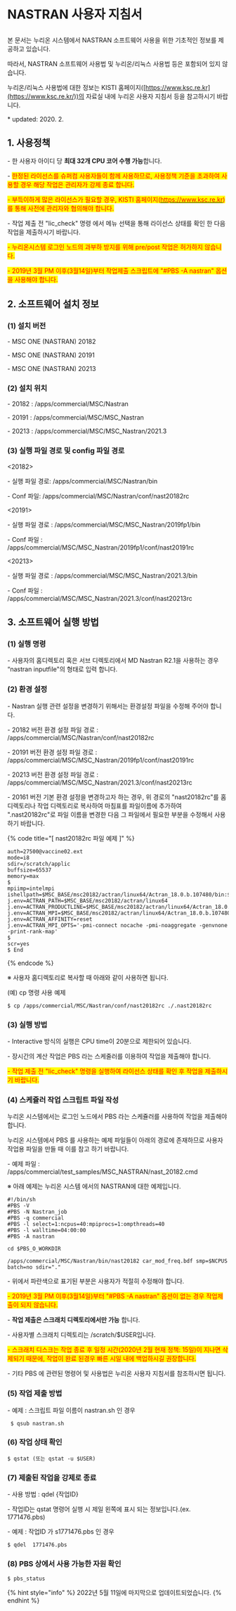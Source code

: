 # NASTRAN 사용자 지침서

## &#x20;<a href="#jcstitle" id="jcstitle"></a>

본 문서는 누리온 시스템에서 NASTRAN 소프트웨어 사용을 위한 기초적인 정보를 제공하고 있습니다.

따라서, NASTRAN 소프트웨어 사용법 및 누리온/리눅스 사용법 등은 포함되어 있지 않습니다.

누리온/리눅스 사용법에 대한 정보는 KISTI 홈페이지([https://www.ksc.re.kr](https://www.ksc.re.kr/))의 자료실 내에 누리온 사용자 지침서 등을 참고하시기 바랍니다.

\* updated: 2020. 2.

## 1. 사용정책

\- 한 사용자 아이디 당 **최대 32개 CPU 코어 수행 가능**합니다.

\- <mark style="color:red;">한정된 라이선스를 슈퍼컴 사용자들이 함께 사용하므로, 사용정책 기준을 초과하여 사용할 경우 해당 작업은 관리자가 강제 종료 합니다.</mark>

<mark style="color:red;">- 부득이하게 많은 라이선스가 필요할 경우, KISTI 홈페이지(</mark>[<mark style="color:red;">https://www.ksc.re.kr</mark>](https://www.ksc.re.kr/)<mark style="color:red;">)를 통해 사전에 관리자와 협의해야 합니다.</mark>

\- 작업 제출 전 "lic\_check" 명령 에서 메뉴 선택을 통해 라이선스 상태를 확인 한 다음 작업을 제출하시기 바랍니다.

<mark style="color:red;">- 누리온시스템 로그인 노드의 과부하 방지를 위해 pre/post 작업은 허가하지 않습니다.</mark>

<mark style="color:red;">- 2019년 3월 PM 이후(3월14일)부터 작업제출 스크립트에 "#PBS -A nastran" 옵션을 사용해야 합니다.</mark>

## 2. 소프트웨어 설치 정보

### (1) 설치 버전

\- MSC ONE (NASTRAN) 20182

\- MSC ONE (NASTRAN) 20191

\- MSC ONE (NASTRAN) 20213

### (2) 설치 위치

\- 20182 : /apps/commercial/MSC/Nastran

\- 20191 : /apps/commercial/MSC/MSC\_Nastran

\- 20213 : /apps/commercial/MSC/MSC\_Nastran/2021.3

### (3) 실행 파일 경로 및 config 파일 경로

<20182>

\- 실행 파일 경로: /apps/commercial/MSC/Nastran/bin

\- Conf 파일: /apps/commercial/MSC/Nastran/conf/nast20182rc

<20191>

\- 실행 파일 경로 : /apps/commercial/MSC/MSC\_Nastran/2019fp1/bin

\- Conf 파일 : /apps/commercial/MSC/MSC\_Nastran/2019fp1/conf/nast20191rc

<20213>

\- 실행 파일 경로 : /apps/commercial/MSC/MSC\_Nastran/2021.3/bin

\- Conf 파일 : /apps/commercial/MSC/MSC\_Nastran/2021.3/conf/nast20213rc

## 3. 소프트웨어 실행 방법

### (1) 실행 명령

\- 사용자의 홈디렉토리 혹은 서브 디렉토리에서 MD Nastran R2.1을 사용하는 경우 “nastran inputfile"의 형태로 입력 합니다.

### (2) 환경 설정

\- Nastran 실행 관련 설정을 변경하기 위해서는 환경설정 파일을 수정해 주어야 합니다.

\- 20182 버전 환경 설정 파일 경로 : /apps/commercial/MSC/Nastran/conf/nast20182rc

\- 20191 버전 환경 설정 파일 경로 : /apps/commercial/MSC/MSC\_Nastran/2019fp1/conf/nast20191rc

\- 20213 버전 환경 설정 파일 경로 : /apps/commercial/MSC/MSC\_Nastran/2021.3/conf/nast20213rc



\- 20161 버전 기본 환경 설정을 변경하고자 하는 경우, 위 경로의 "nast20182rc"를 홈 디렉토리나 작업 디렉토리로 복사하여 마침표를 파일이름에 추가하여 ".nast20182rc"로 파일 이름을 변경한 다음 그 파일에서 필요한 부분을 수정해서 사용하기 바랍니다.



{% code title="[ nast20182rc 파일 예제 ]" %}
```
auth=27500@vaccine02.ext
mode=i8
sdir=/scratch/applic
buffsize=65537
memory=max
$
mpiimp=intelmpi
ishellpath=$MSC_BASE/msc20182/actran/linux64/Actran_18.0.b.107480/bin:$MSC_BASE/msc20182/nast:
j.env=ACTRAN_PATH=$MSC_BASE/msc20182/actran/linux64
j.env=ACTRAN_PRODUCTLINE=$MSC_BASE/msc20182/actran/linux64/Actran_18.0.b.107480
j.env=ACTRAN_MPI=$MSC_BASE/msc20182/actran/linux64/Actran_18.0.b.107480/mpi/intelmpi
j.env=ACTRAN_AFFINITY=reset
j.env=ACTRAN_MPI_OPTS='-pmi-connect nocache -pmi-noaggregate -genvnone -print-rank-map'
$
scr=yes
$ End
```
{% endcode %}

※ 사용자 홈디렉토리로 복사할 때 아래와 같이 사용하면 됩니다.

(예) cp 명령 사용 예제

```
$ cp /apps/commercial/MSC/Nastran/conf/nast20182rc ./.nast20182rc
```

### (3) 실행 방법

\- Interactive 방식의 실행은 CPU time이 20분으로 제한되어 있습니다.

\- 장시간의 계산 작업은 PBS 라는 스케줄러를 이용하여 작업을 제출해야 합니다.

<mark style="color:red;">- 작업 제출 전 "lic\_check" 명령을 실행하여 라이선스 상태를 확인 후 작업을 제출하시기 바랍니다.</mark>

### (4) 스케쥴러 작업 스크립트 파일 작성

누리온 시스템에서는 로그인 노드에서 PBS 라는 스케쥴러를 사용하여 작업을 제출해야 합니다.

누리온 시스템에서 PBS 를 사용하는 예제 파일들이 아래의 경로에 존재하므로 사용자 작업용 파일을 만들 때 이를 참고 하기 바랍니다.

\- 예제 파일 : /apps/commercial/test\_samples/MSC\_NASTRAN/nast\_20182.cmd



※ 아래 예제는 누리온 시스템 에서의 NASTRAN에 대한 예제입니다.

```
#!/bin/sh
#PBS -V
#PBS -N Nastran_job
#PBS -q commercial
#PBS -l select=1:ncpus=40:mpiprocs=1:ompthreads=40
#PBS -l walltime=04:00:00
#PBS -A nastran

cd $PBS_O_WORKDIR

/apps/commercial/MSC/Nastran/bin/nast20182 car_mod_freq.bdf smp=$NCPUS batch=no sdir="."
```

\- 위에서 파란색으로 표기된 부분은 사용자가 적절히 수정해야 합니다.

<mark style="color:red;">- 2019년 3월 PM 이후(3월14일)부터 "#PBS -A nastran" 옵션이 없는 경우 작업제출이 되지 않습니다.</mark>

\- **작업 제출은 스크래치 디렉토리에서만 가능** 합니다.

\- 사용자별 스크래치 디렉토리는 /scratch/$USER입니다.

<mark style="color:red;">- 스크래치 디스크는 작업 종료 후 일정 시간(2020년 2월 현재 정책: 15일)이 지나면 삭제되기 때문에, 작업이 완료 된경우 빠른 시일 내에 백업하시길 권장합니다.</mark>

\- 기타 PBS 에 관련된 명령어 및 사용법은 누리온 사용자 지침서를 참조하시면 됩니다.

### (5) 작업 제출 방법

\- 예제 : 스크립트 파일 이름이 nastran.sh 인 경우

```
 $ qsub nastran.sh
```

### (6) 작업 상태 확인

```
$ qstat (또는 qstat -u $USER) 
```

### (7) 제출된 작업을 강제로 종료

\- 사용 방법 : qdel {작업ID}

\- 작업ID는 qstat 명령어 실행 시 제일 왼쪽에 표시 되는 정보입니다.(ex. 1771476.pbs)

\- 예제 : 작업ID 가 s1771476.pbs 인 경우

```
$ qdel  1771476.pbs
```

### (8) PBS 상에서 사용 가능한 자원 확인

```
$ pbs_status
```

{% hint style="info" %}
2022년 5월 11일에 마지막으로 업데이트되었습니다.
{% endhint %}
